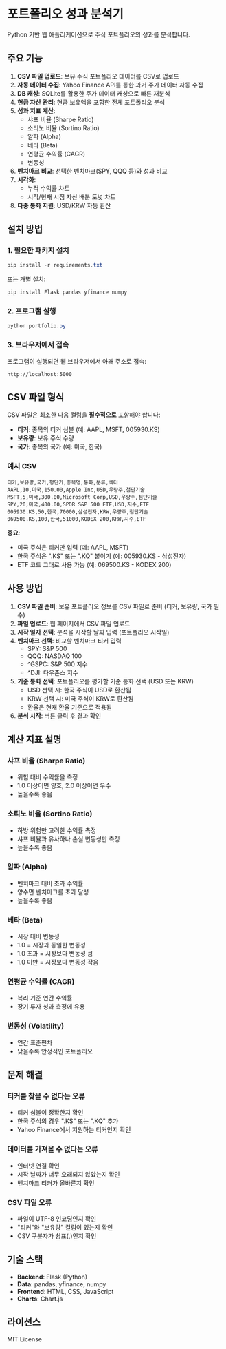 # 포트폴리오 성과 분석기

Python 기반 웹 애플리케이션으로 주식 포트폴리오의 성과를 분석합니다.

## 주요 기능

1. **CSV 파일 업로드**: 보유 주식 포트폴리오 데이터를 CSV로 업로드
2. **자동 데이터 수집**: Yahoo Finance API를 통한 과거 주가 데이터 자동 수집
3. **DB 캐싱**: SQLite를 활용한 주가 데이터 캐싱으로 빠른 재분석
4. **현금 자산 관리**: 현금 보유액을 포함한 전체 포트폴리오 분석
5. **성과 지표 계산**:
   - 샤프 비율 (Sharpe Ratio)
   - 소티노 비율 (Sortino Ratio)
   - 알파 (Alpha)
   - 베타 (Beta)
   - 연평균 수익률 (CAGR)
   - 변동성
6. **벤치마크 비교**: 선택한 벤치마크(SPY, QQQ 등)와 성과 비교
7. **시각화**: 
   - 누적 수익률 차트
   - 시작/현재 시점 자산 배분 도넛 차트
8. **다중 통화 지원**: USD/KRW 자동 환산

## 설치 방법

### 1. 필요한 패키지 설치

```powershell
pip install -r requirements.txt
```

또는 개별 설치:

```powershell
pip install Flask pandas yfinance numpy
```

### 2. 프로그램 실행

```powershell
python portfolio.py
```

### 3. 브라우저에서 접속

프로그램이 실행되면 웹 브라우저에서 아래 주소로 접속:

```
http://localhost:5000
```

## CSV 파일 형식

CSV 파일은 최소한 다음 컬럼을 **필수적으로** 포함해야 합니다:

- **티커**: 종목의 티커 심볼 (예: AAPL, MSFT, 005930.KS)
- **보유량**: 보유 주식 수량
- **국가**: 종목의 국가 (예: 미국, 한국)

### 예시 CSV

```csv
티커,보유량,국가,평단가,종목명,통화,분류,섹터
AAPL,10,미국,150.00,Apple Inc,USD,우량주,첨단기술
MSFT,5,미국,300.00,Microsoft Corp,USD,우량주,첨단기술
SPY,20,미국,400.00,SPDR S&P 500 ETF,USD,지수,ETF
005930.KS,50,한국,70000,삼성전자,KRW,우량주,첨단기술
069500.KS,100,한국,51000,KODEX 200,KRW,지수,ETF
```

**중요**: 
- 미국 주식은 티커만 입력 (예: AAPL, MSFT)
- 한국 주식은 ".KS" 또는 ".KQ" 붙이기 (예: 005930.KS - 삼성전자)
- ETF 코드 그대로 사용 가능 (예: 069500.KS - KODEX 200)

## 사용 방법

1. **CSV 파일 준비**: 보유 포트폴리오 정보를 CSV 파일로 준비 (티커, 보유량, 국가 필수)
2. **파일 업로드**: 웹 페이지에서 CSV 파일 업로드
3. **시작 일자 선택**: 분석을 시작할 날짜 입력 (포트폴리오 시작일)
4. **벤치마크 선택**: 비교할 벤치마크 티커 입력
   - SPY: S&P 500
   - QQQ: NASDAQ 100
   - ^GSPC: S&P 500 지수
   - ^DJI: 다우존스 지수
5. **기준 통화 선택**: 포트폴리오를 평가할 기준 통화 선택 (USD 또는 KRW)
   - USD 선택 시: 한국 주식이 USD로 환산됨
   - KRW 선택 시: 미국 주식이 KRW로 환산됨
   - 환율은 현재 환율 기준으로 적용됨
6. **분석 시작**: 버튼 클릭 후 결과 확인

## 계산 지표 설명

### 샤프 비율 (Sharpe Ratio)
- 위험 대비 수익률을 측정
- 1.0 이상이면 양호, 2.0 이상이면 우수
- 높을수록 좋음

### 소티노 비율 (Sortino Ratio)
- 하방 위험만 고려한 수익률 측정
- 샤프 비율과 유사하나 손실 변동성만 측정
- 높을수록 좋음

### 알파 (Alpha)
- 벤치마크 대비 초과 수익률
- 양수면 벤치마크를 초과 달성
- 높을수록 좋음

### 베타 (Beta)
- 시장 대비 변동성
- 1.0 = 시장과 동일한 변동성
- 1.0 초과 = 시장보다 변동성 큼
- 1.0 미만 = 시장보다 변동성 작음

### 연평균 수익률 (CAGR)
- 복리 기준 연간 수익률
- 장기 투자 성과 측정에 유용

### 변동성 (Volatility)
- 연간 표준편차
- 낮을수록 안정적인 포트폴리오

## 문제 해결

### 티커를 찾을 수 없다는 오류
- 티커 심볼이 정확한지 확인
- 한국 주식의 경우 ".KS" 또는 ".KQ" 추가
- Yahoo Finance에서 지원하는 티커인지 확인

### 데이터를 가져올 수 없다는 오류
- 인터넷 연결 확인
- 시작 날짜가 너무 오래되지 않았는지 확인
- 벤치마크 티커가 올바른지 확인

### CSV 파일 오류
- 파일이 UTF-8 인코딩인지 확인
- "티커"와 "보유량" 컬럼이 있는지 확인
- CSV 구분자가 쉼표(,)인지 확인

## 기술 스택

- **Backend**: Flask (Python)
- **Data**: pandas, yfinance, numpy
- **Frontend**: HTML, CSS, JavaScript
- **Charts**: Chart.js

## 라이선스

MIT License
